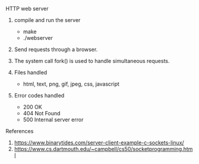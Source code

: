 HTTP web server

1. compile and run the server
   - make
   - ./webserver

2. Send requests through a browser.

3. The system call fork() is used to handle simultaneous requests.

4. Files handled
   - html, text, png, gif, jpeg, css, javascript
        
5. Error codes handled
   - 200 OK
   - 404 Not Found
   - 500 Internal server error 

References
1. https://www.binarytides.com/server-client-example-c-sockets-linux/
2. https://www.cs.dartmouth.edu/~campbell/cs50/socketprogramming.html

